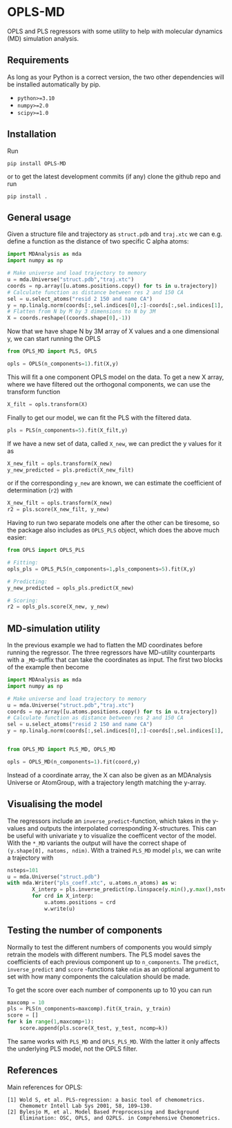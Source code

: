 # OPLS-MD #

OPLS and PLS regressors with some utility to help with molecular dynamics (MD) simulation analysis.

## Requirements

As long as your Python is a correct version, the two other dependencies will be installed automatically by pip.

- `python>=3.10`
- `numpy>=2.0`
- `scipy>=1.0`

## Installation

Run

```
pip install OPLS-MD
```

or to get the latest development commits (if any) clone the github repo and run

```
pip install .
```

## General usage

Given a structure file and trajectory as `struct.pdb` and `traj.xtc` we can e.g. define a function as the distance of two specific C alpha atoms:

```py
import MDAnalysis as mda
import numpy as np

# Make universe and load trajectory to memory
u = mda.Universe("struct.pdb","traj.xtc")
coords = np.array([u.atoms.positions.copy() for ts in u.trajectory])
# Calculate function as distance between res 2 and 150 CA
sel = u.select_atoms("resid 2 150 and name CA")
y = np.linalg.norm(coords[:,sel.indices[0],:]-coords[:,sel.indices[1],:], axis=-1)
# Flatten from N by M by 3 dimensions to N by 3M
X = coords.reshape((coords.shape[0],-1))
```

Now that we have shape N by 3M array of X values and a one dimensional y, we can start running the OPLS

```py
from OPLS_MD import PLS, OPLS

opls = OPLS(n_components=1).fit(X,y)
```

This will fit a one component OPLS model on the data. To get a new X array, where we have filtered out the orthogonal components, we can use the transform function

```py
X_filt = opls.transform(X)
```

Finally to get our model, we can fit the PLS with the filtered data.

```py
pls = PLS(n_components=5).fit(X_filt,y)
```

If we have a new set of data, called `X_new`, we can predict the y values for it as

```py
X_new_filt = opls.transform(X_new)
y_new_predicted = pls.predict(X_new_filt)
```
or if the corresponding `y_new` are known, we can estimate the coefficient of determination (`r2`) with

```py
X_new_filt = opls.transform(X_new)
r2 = pls.score(X_new_filt, y_new)
```

Having to run two separate models one after the other can be tiresome, so the package also includes as `OPLS_PLS` object, which does the above much easier:


```py
from OPLS import OPLS_PLS

# Fitting:
opls_pls = OPLS_PLS(n_components=1,pls_components=5).fit(X,y)

# Predicting:
y_new_predicted = opls_pls.predict(X_new)

# Scoring:
r2 = opls_pls.score(X_new, y_new)
```


## MD-simulation utility

In the previous example we had to flatten the MD coordinates before running the regressor. The three regressors have MD-utility counterparts with a `_MD`-suffix that can take the coordinates as input.
The first two blocks of the example then become

```py
import MDAnalysis as mda
import numpy as np

# Make universe and load trajectory to memory
u = mda.Universe("struct.pdb","traj.xtc")
coords = np.array([u.atoms.positions.copy() for ts in u.trajectory])
# Calculate function as distance between res 2 and 150 CA
sel = u.select_atoms("resid 2 150 and name CA")
y = np.linalg.norm(coords[:,sel.indices[0],:]-coords[:,sel.indices[1],:], axis=-1)


from OPLS_MD import PLS_MD, OPLS_MD

opls = OPLS_MD(n_components=1).fit(coord,y)
```

Instead of a coordinate array, the X can also be given as an MDAnalysis Universe or AtomGroup, with a trajectory length matching the y-array.

## Visualising the model

The regressors include an `inverse_predict`-function, which takes in the y-values and outputs the interpolated corresponding X-structures. This can be useful with univariate y to visualize the coefficent vector of the model. With the `*_MD` variants the output will have the correct shape of `(y.shape[0], natoms, ndim)`. With a trained `PLS_MD` model `pls`, we can write a trajectory with


```py
nsteps=101
u = mda.Universe("struct.pdb")
with mda.Writer("pls_coeff.xtc", u.atoms.n_atoms) as w:
        X_interp = pls.inverse_predict(np.linspace(y.min(),y.max(),nsteps))
        for crd in X_interp:
            u.atoms.positions = crd
            w.write(u)
```

## Testing the number of components

Normally to test the different numbers of components you would simply retrain the models with different numbers. The PLS model saves the coefficients of each previous component up to `n_components`. The `predict`, `inverse_predict` and `score` -functions take `ndim` as an optional argument to set with how many components the calculation should be made.

To get the score over each number of components up to 10 you can run

```py
maxcomp = 10
pls = PLS(n_components=maxcomp).fit(X_train, y_train)
score = []
for k in range(1,maxcomp+1):
    score.append(pls.score(X_test, y_test, ncomp=k))

```

The same works with `PLS_MD` and `OPLS_PLS_MD`. With the latter it only affects the underlying PLS model, not the OPLS filter.


## References

Main references for OPLS:
    
    [1] Wold S, et al. PLS-regression: a basic tool of chemometrics.
        Chemometr Intell Lab Sys 2001, 58, 109–130.
    [2] Bylesjo M, et al. Model Based Preprocessing and Background
        Elimination: OSC, OPLS, and O2PLS. in Comprehensive Chemometrics.
